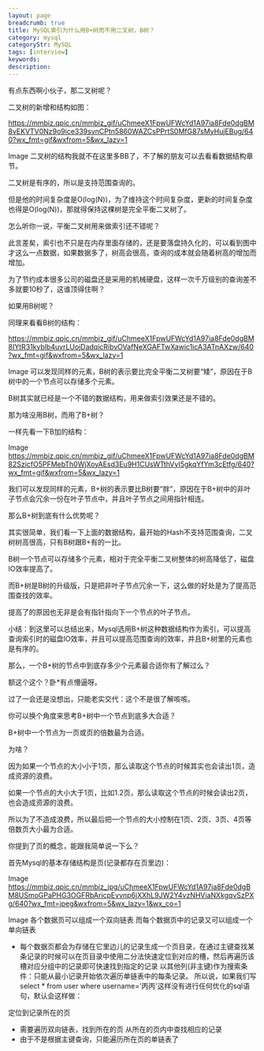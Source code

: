 ```yaml
---
layout: page
breadcrumb: true
title: MySQL索引为什么用B+树而不用二叉树，B树？
category: mysql
categoryStr: MySQL
tags: [interview]
keywords:
description:
---
```


有点东西啊小伙子，那二叉树呢？

二叉树的新增和结构如图：

https://mmbiz.qpic.cn/mmbiz_gif/uChmeeX1FpwUFWcYd1A97ia8Fde0dgBM8vEKVTV0Nz9o9ice339svnCPtn5860WAZCsPPrtS0MfG87sMyHujEBug/640?wx_fmt=gif&wxfrom=5&wx_lazy=1

Image
二叉树的结构我就不在这里多BB了，不了解的朋友可以去看看数据结构章节。

二叉树是有序的，所以是支持范围查询的。

但是他的时间复杂度是O(log(N))，为了维持这个时间复杂度，更新的时间复杂度也得是O(log(N))，那就得保持这棵树是完全平衡二叉树了。

怎么听你一说，平衡二叉树用来做索引还不错呢？

此言差矣，索引也不只是在内存里面存储的，还是要落盘持久化的，可以看到图中才这么一点数据，如果数据多了，树高会很高，查询的成本就会随着树高的增加而增加。

为了节约成本很多公司的磁盘还是采用的机械硬盘，这样一次千万级别的查询差不多就要10秒了，这谁顶得住啊？

如果用B树呢？

同理来看看B树的结构：

https://mmbiz.qpic.cn/mmbiz_gif/uChmeeX1FpwUFWcYd1A97ia8Fde0dgBM8IYtR31kyblb4uyrLUojDadqicRibvOVafNeXGAFTwXawic1icA3ATnAXzw/640?wx_fmt=gif&wxfrom=5&wx_lazy=1

Image
可以发现同样的元素，B树的表示要比完全平衡二叉树要“矮”，原因在于B树中的一个节点可以存储多个元素。

B树其实就已经是一个不错的数据结构，用来做索引效果还是不错的。

那为啥没用B树，而用了B+树？

一样先看一下B加的结构：

Image
https://mmbiz.qpic.cn/mmbiz_gif/uChmeeX1FpwUFWcYd1A97ia8Fde0dgBM82SzicfO5PFMebTh0WjXoyAEsd3Eu9H1CUsWTthVyI5gkqYfYm3cEtfg/640?wx_fmt=gif&wxfrom=5&wx_lazy=1

我们可以发现同样的元素，B+树的表示要比B树要“胖”，原因在于B+树中的非叶子节点会冗余一份在叶子节点中，并且叶子节点之间用指针相连。

那么B+树到底有什么优势呢？

其实很简单，我们看一下上面的数据结构，最开始的Hash不支持范围查询，二叉树树高很高，只有B树跟B+有的一比。

B树一个节点可以存储多个元素，相对于完全平衡二叉树整体的树高降低了，磁盘IO效率提高了。

而B+树是B树的升级版，只是把非叶子节点冗余一下，这么做的好处是为了提高范围查找的效率。

提高了的原因也无非是会有指针指向下一个节点的叶子节点。

小结：到这里可以总结出来，Mysql选用B+树这种数据结构作为索引，可以提高查询索引时的磁盘IO效率，并且可以提高范围查询的效率，并且B+树里的元素也是有序的。

那么，一个B+树的节点中到底存多少个元素最合适你有了解过么？

额这个这个？卧*有点懵逼呀。

过了一会还是没想出，只能老实交代：这个不是很了解咳咳。

你可以换个角度来思考B+树中一个节点到底多大合适？

B+树中一个节点为一页或页的倍数最为合适。

为啥？

因为如果一个节点的大小小于1页，那么读取这个节点的时候其实也会读出1页，造成资源的浪费。

如果一个节点的大小大于1页，比如1.2页，那么读取这个节点的时候会读出2页，也会造成资源的浪费。

所以为了不造成浪费，所以最后把一个节点的大小控制在1页、2页、3页、4页等倍数页大小最为合适。

你提到了页的概念，能跟我简单说一下么？

首先Mysql的基本存储结构是页(记录都存在页里边)：

Image
https://mmbiz.qpic.cn/mmbiz_jpg/uChmeeX1FpwUFWcYd1A97ia8Fde0dgBM8USmoGPaPHG3OGFRbAricpEvvnp6jXXhL9JW2Y4vzNHViaNXkgqvSzPXg/640?wx_fmt=jpeg&wxfrom=5&wx_lazy=1&wx_co=1

Image
各个数据页可以组成一个双向链表
而每个数据页中的记录又可以组成一个单向链表
- 每个数据页都会为存储在它里边儿的记录生成一个页目录，在通过主键查找某条记录的时候可以在页目录中使用二分法快速定位到对应的槽，然后再遍历该槽对应分组中的记录即可快速找到指定的记录
  以其他列(非主键)作为搜索条件：只能从最小记录开始依次遍历单链表中的每条记录。
  所以说，如果我们写 select * from user where username='丙丙'这样没有进行任何优化的sql语句，默认会这样做：

定位到记录所在的页
- 需要遍历双向链表，找到所在的页
  从所在的页内中查找相应的记录
- 由于不是根据主键查询，只能遍历所在页的单链表了